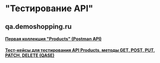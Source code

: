 # "Тестирование API"
## qa.demoshopping.ru
#### [Первая коллекция "Products" (Postman API)](https://www.postman.com/nosovertka/workspace/qa-demoshopping-stan-tokarev/collection/40891723-f58958dc-7d08-42f1-a850-9cb0ad5205cf?action=share&creator=40891723)

#### [Тест-кейсы для тестирования API Products, методы GET, POST, PUT, PATCH, DELETE (QASE)](https://app.qase.io/project/G9?suite=273)
